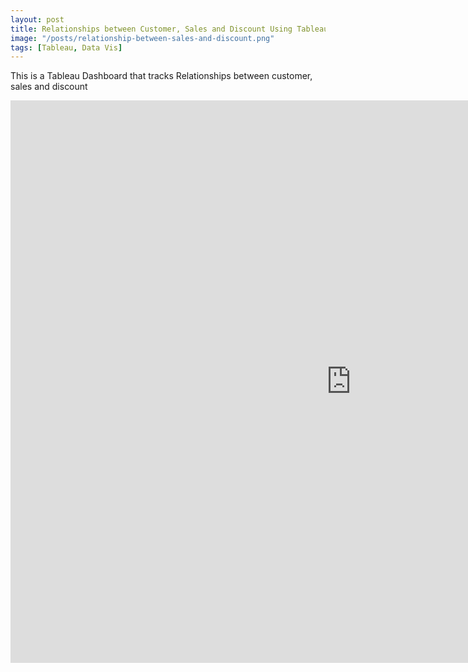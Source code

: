 ```yaml
---
layout: post
title: Relationships between Customer, Sales and Discount Using Tableau
image: "/posts/relationship-between-sales-and-discount.png"
tags: [Tableau, Data Vis]
---
```


This is a Tableau Dashboard that tracks Relationships between customer, sales and discount

<iframe seamless frameborder="0" src="https://public.tableau.com/views/Relationshipbetweencustomersalesdiscount/Relationshipbetweensalesanddiscount?:embed=yes&:display_count=yes&:showVizHome=no" width = '1090' height = '900'></iframe>
